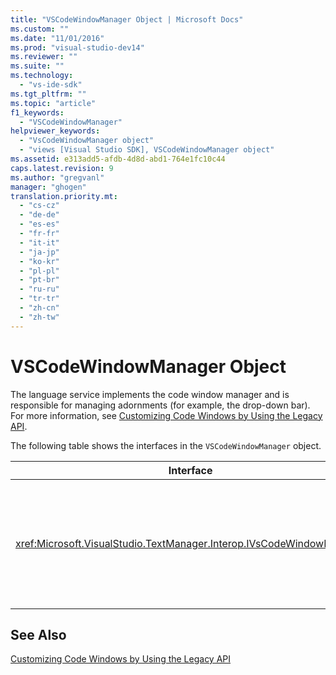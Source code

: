 ```yaml
---
title: "VSCodeWindowManager Object | Microsoft Docs"
ms.custom: ""
ms.date: "11/01/2016"
ms.prod: "visual-studio-dev14"
ms.reviewer: ""
ms.suite: ""
ms.technology: 
  - "vs-ide-sdk"
ms.tgt_pltfrm: ""
ms.topic: "article"
f1_keywords: 
  - "VSCodeWindowManager"
helpviewer_keywords: 
  - "VsCodeWindowManager object"
  - "views [Visual Studio SDK], VSCodeWindowManager object"
ms.assetid: e313add5-afdb-4d8d-abd1-764e1fc10c44
caps.latest.revision: 9
ms.author: "gregvanl"
manager: "ghogen"
translation.priority.mt: 
  - "cs-cz"
  - "de-de"
  - "es-es"
  - "fr-fr"
  - "it-it"
  - "ja-jp"
  - "ko-kr"
  - "pl-pl"
  - "pt-br"
  - "ru-ru"
  - "tr-tr"
  - "zh-cn"
  - "zh-tw"
---
```

# VSCodeWindowManager Object
The language service implements the code window manager and is responsible for managing adornments (for example, the drop-down bar). For more information, see [Customizing Code Windows by Using the Legacy API](../extensibility/customizing-code-windows-by-using-the-legacy-api.md).  
  
 The following table shows the interfaces in the `VSCodeWindowManager` object.  
  
|Interface|Description|  
|---------------|-----------------|  
|<xref:Microsoft.VisualStudio.TextManager.Interop.IVsCodeWindowManager>|Allows adornments (such as drop-down bars) to be added to or removed from a code window.|  
  
## See Also  
 [Customizing Code Windows by Using the Legacy API](../extensibility/customizing-code-windows-by-using-the-legacy-api.md)